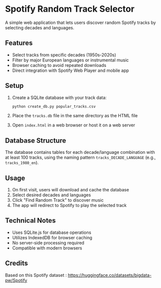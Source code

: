 # Spotify Random Track Selector

A simple web application that lets users discover random Spotify tracks by selecting decades and languages. 

## Features

- Select tracks from specific decades (1950s-2020s)
- Filter by major European languages or instrumental music
- Browser caching to avoid repeated downloads
- Direct integration with Spotify Web Player and mobile app

## Setup

1. Create a SQLite database with your track data:
   ```python
   python create_db.py popular_tracks.csv
   ```

2. Place the `tracks.db` file in the same directory as the HTML file

3. Open `index.html` in a web browser or host it on a web server

## Database Structure

The database contains tables for each decade/language combination with at least 100 tracks, using the naming pattern `tracks_DECADE_LANGUAGE` (e.g., `tracks_1980_en`).

## Usage

1. On first visit, users will download and cache the database
2. Select desired decades and languages
3. Click "Find Random Track" to discover music
4. The app will redirect to Spotify to play the selected track

## Technical Notes

- Uses SQLite.js for database operations
- Utilizes IndexedDB for browser caching
- No server-side processing required
- Compatible with modern browsers

## Credits 

Based on this Spotify dataset : https://huggingface.co/datasets/bigdata-pw/Spotify
